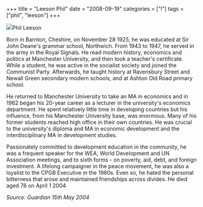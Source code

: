 +++
title = "Leeson Phil"
date = "2008-09-19"
categories = ["l"]
tags = ["phil", "leeson"]
+++

![](http://79.170.40.183/grahamstevenson.me.uk/images/stories/leeson%20phil.JPG)Phil Leeson

Born in Barnton, Cheshire, on November 28 1925, he was educated at Sir John Deane's grammar school, Northwich. From 1943 to 1947, he served in the army in the Royal Signals. He read modern history, economics and politics at Manchester University, and then took a teacher's certificate. While a student, he was active in the socialist society and joined the Communist Party. Afterwards, he taught history at Ravensbury Street and Newall Green secondary modern schools, and at Ashton Old Road primary school.

He returned to Manchester University to take an MA in economics and in 1962 began his 20-year career as a lecturer in the university's economics department. He spent relatively little time in developing countries but his influence, from his Manchester University base, was enormous. Many of his former students reached high office in their own countries. He was crucial to the university's diploma and MA in economic development and the interdisciplinary MA in development studies.

Passionately committed to development education in the community, he was a frequent speaker for the WEA, World Development and UN Association meetings, and to sixth forms - on poverty, aid, debt, and foreign investment. A lifelong campaigner in the peace movement, he was also a loyalist to the CPGB Executive in the 1980s. Even so, he hated the personal bitterness that arose and maintained friendships across divides. He died aged 78 on April 1 2004

  
_Source: Guardian 15th May 2004_
